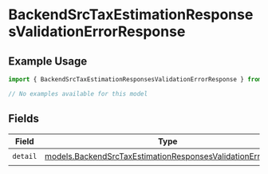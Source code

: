 # BackendSrcTaxEstimationResponsesValidationErrorResponse

## Example Usage

```typescript
import { BackendSrcTaxEstimationResponsesValidationErrorResponse } from "@kintsugi-tax/tax-platform-sdk/models/errors";

// No examples available for this model
```

## Fields

| Field                                                                                                                               | Type                                                                                                                                | Required                                                                                                                            | Description                                                                                                                         |
| ----------------------------------------------------------------------------------------------------------------------------------- | ----------------------------------------------------------------------------------------------------------------------------------- | ----------------------------------------------------------------------------------------------------------------------------------- | ----------------------------------------------------------------------------------------------------------------------------------- |
| `detail`                                                                                                                            | [models.BackendSrcTaxEstimationResponsesValidationErrorItem](../../models/backendsrctaxestimationresponsesvalidationerroritem.md)[] | :heavy_check_mark:                                                                                                                  | N/A                                                                                                                                 |